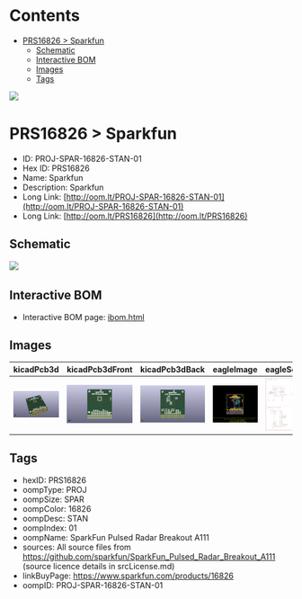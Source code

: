 



Contents
========

* [PRS16826 > Sparkfun](#prs16826--sparkfun)
	* [Schematic](#schematic)
	* [Interactive BOM](#interactive-bom)
	* [Images](#images)
	* [Tags](#tags)
  
![][im]
# PRS16826 > Sparkfun

- ID: PROJ-SPAR-16826-STAN-01
- Hex ID: PRS16826
- Name: Sparkfun
- Description: Sparkfun
- Long Link: [http://oom.lt/PROJ-SPAR-16826-STAN-01](http://oom.lt/PROJ-SPAR-16826-STAN-01)
- Long Link: [http://oom.lt/PRS16826](http://oom.lt/PRS16826)

## Schematic
  
![][schem]
## Interactive BOM

- Interactive BOM page: [ibom.html](https://htmlpreview.github.io/?https://github.com/oomlout/oomlout_OOMP_projects/blob/main/PROJ-SPAR-16826-STAN-01/kicad/bom/ibom.html)

## Images
  
  

|kicadPcb3d|kicadPcb3dFront|kicadPcb3dBack|eagleImage|eagleSchemImage|
| :---: | :---: | :---: | :---: | :---: |
|[![kicadPcb3d](kicadPcb3d_140.png)](kicadPcb3d.png)|[![kicadPcb3dFront](kicadPcb3dFront_140.png)](kicadPcb3dFront.png)|[![kicadPcb3dBack](kicadPcb3dBack_140.png)](kicadPcb3dBack.png)|[![eagleImage](eagleImage_140.png)](eagleImage.png)|[![eagleSchemImage](eagleSchemImage_140.png)](eagleSchemImage.png)|

## Tags

- hexID: PRS16826
- oompType: PROJ
- oompSize: SPAR
- oompColor: 16826
- oompDesc: STAN
- oompIndex: 01
- oompName: SparkFun Pulsed Radar Breakout A111
- sources: All source files from https://github.com/sparkfun/SparkFun_Pulsed_Radar_Breakout_A111 (source licence details in srcLicense.md)
- linkBuyPage: https://www.sparkfun.com/products/16826
- oompID: PROJ-SPAR-16826-STAN-01



[im]: kicadPcb3d_450.png
[schem]: eagleSchemImage.png
